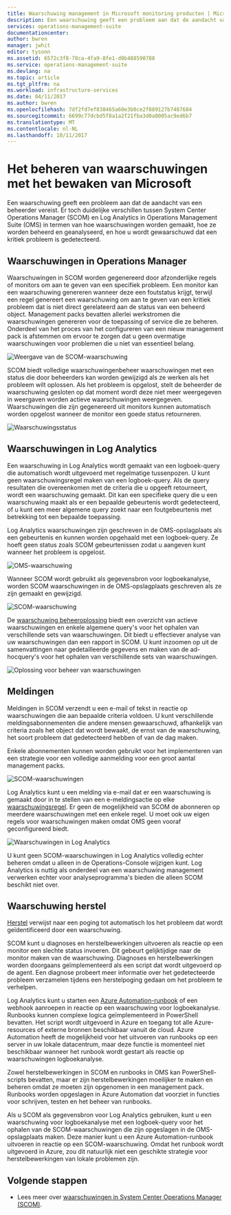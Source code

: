 ```yaml
---
title: Waarschuwing management in Microsoft monitoring producten | Microsoft Docs
description: Een waarschuwing geeft een probleem aan dat de aandacht van een beheerder vereist.  Dit artikel worden de verschillen in hoe waarschuwingen worden gemaakt en beheerd in System Center Operations Manager (SCOM) en Log Analytics beschreven en vindt u aanbevolen procedures in het gebruik van de twee producten voor een strategie voor een hybride beheer van waarschuwingen.
services: operations-management-suite
documentationcenter: 
author: bwren
manager: jwhit
editor: tysonn
ms.assetid: 6572c3f8-78ca-4fa9-8fe1-d0b488590788
ms.service: operations-management-suite
ms.devlang: na
ms.topic: article
ms.tgt_pltfrm: na
ms.workload: infrastructure-services
ms.date: 04/11/2017
ms.author: bwren
ms.openlocfilehash: 7df2fd7ef838465a60e3b0ce2f889127b7487684
ms.sourcegitcommit: 6699c77dcbd5f8a1a2f21fba3d0a0005ac9ed6b7
ms.translationtype: MT
ms.contentlocale: nl-NL
ms.lasthandoff: 10/11/2017
---
```

# <a name="managing-alerts-with-microsoft-monitoring"></a>Het beheren van waarschuwingen met het bewaken van Microsoft
Een waarschuwing geeft een probleem aan dat de aandacht van een beheerder vereist.  Er toch duidelijke verschillen tussen System Center Operations Manager (SCOM) en Log Analytics in Operations Management Suite (OMS) in termen van hoe waarschuwingen worden gemaakt, hoe ze worden beheerd en geanalyseerd, en hoe u wordt gewaarschuwd dat een kritiek probleem is gedetecteerd.

## <a name="alerts-in-operations-manager"></a>Waarschuwingen in Operations Manager
Waarschuwingen in SCOM worden gegenereerd door afzonderlijke regels of monitors om aan te geven van een specifiek probleem.  Een monitor kan een waarschuwing genereren wanneer deze een foutstatus krijgt, terwijl een regel genereert een waarschuwing om aan te geven van een kritiek probleem dat is niet direct gerelateerd aan de status van een beheerd object.  Management packs bevatten allerlei werkstromen die waarschuwingen genereren voor de toepassing of service die ze beheren.  Onderdeel van het proces van het configureren van een nieuw management pack is afstemmen om ervoor te zorgen dat u geen overmatige waarschuwingen voor problemen die u niet van essentieel belang.

![Weergave van de SCOM-waarschuwing](media/operations-management-suite-monitoring-alerts/scom-alert-view.png)

SCOM biedt volledige waarschuwingenbeheer waarschuwingen met een status die door beheerders kan worden gewijzigd als ze werken als het probleem wilt oplossen.  Als het probleem is opgelost, stelt de beheerder de waarschuwing gesloten op dat moment wordt deze niet meer weergegeven in weergaven worden actieve waarschuwingen weergegeven.  Waarschuwingen die zijn gegenereerd uit monitors kunnen automatisch worden opgelost wanneer de monitor een goede status retourneren.

![Waarschuwingsstatus](media/operations-management-suite-monitoring-alerts/scom-alert-status.png)

## <a name="alerts-in-log-analytics"></a>Waarschuwingen in Log Analytics
Een waarschuwing in Log Analytics wordt gemaakt van een logboek-query die automatisch wordt uitgevoerd met regelmatige tussenpozen.  U kunt geen waarschuwingsregel maken van een logboek-query.  Als de query resultaten die overeenkomen met de criteria die u opgeeft retourneert, wordt een waarschuwing gemaakt.  Dit kan een specifieke query die u een waarschuwing maakt als er een bepaalde gebeurtenis wordt gedetecteerd, of u kunt een meer algemene query zoekt naar een foutgebeurtenis met betrekking tot een bepaalde toepassing.

Log Analytics waarschuwingen zijn geschreven in de OMS-opslagplaats als een gebeurtenis en kunnen worden opgehaald met een logboek-query.  Ze hoeft geen status zoals SCOM gebeurtenissen zodat u aangeven kunt wanneer het probleem is opgelost.

![OMS-waarschuwing](media/operations-management-suite-monitoring-alerts/oms-alert.png)

Wanneer SCOM wordt gebruikt als gegevensbron voor logboekanalyse, worden SCOM waarschuwingen in de OMS-opslagplaats geschreven als ze zijn gemaakt en gewijzigd.  

![SCOM-waarschuwing](media/operations-management-suite-monitoring-alerts/scom-alert.png)

De [waarschuwing beheeroplossing](http://technet.microsoft.com/library/mt484092.aspx) biedt een overzicht van actieve waarschuwingen en enkele algemene query's voor het ophalen van verschillende sets van waarschuwingen.  Dit biedt u effectiever analyse van uw waarschuwingen dan een rapport in SCOM.  U kunt inzoomen op uit de samenvattingen naar gedetailleerde gegevens en maken van de ad-hocquery's voor het ophalen van verschillende sets van waarschuwingen.

![Oplossing voor beheer van waarschuwingen](media/operations-management-suite-monitoring-alerts/alert-management.png)

## <a name="notifications"></a>Meldingen
Meldingen in SCOM verzendt u een e-mail of tekst in reactie op waarschuwingen die aan bepaalde criteria voldoen.  U kunt verschillende meldingsabonnementen die andere mensen gewaarschuwd, afhankelijk van criteria zoals het object dat wordt bewaakt, de ernst van de waarschuwing, het soort probleem dat gedetecteerd hebben of van de dag maken.

Enkele abonnementen kunnen worden gebruikt voor het implementeren van een strategie voor een volledige aanmelding voor een groot aantal management packs.

![SCOM-waarschuwingen](media/operations-management-suite-monitoring-alerts/alerts-overview-scom.png)

Log Analytics kunt u een melding via e-mail dat er een waarschuwing is gemaakt door in te stellen van een e-meldingsactie op elke [waarschuwingsregel](http://technet.microsoft.com/library/mt614775.aspx).  Er geen de mogelijkheid van SCOM de abonneren op meerdere waarschuwingen met een enkele regel.  U moet ook uw eigen regels voor waarschuwingen maken omdat OMS geen vooraf geconfigureerd biedt.

![Waarschuwingen in Log Analytics](media/operations-management-suite-monitoring-alerts/alerts-overview-oms.png)

U kunt geen SCOM-waarschuwingen in Log Analytics volledig echter beheren omdat u alleen in de Operations-Console wijzigen kunt.  Log Analytics is nuttig als onderdeel van een waarschuwing management verwerken echter voor analyseprogramma's bieden die alleen SCOM beschikt niet over.

## <a name="alert-remediation"></a>Waarschuwing herstel
[Herstel](http://technet.microsoft.com/library/mt614775.aspx) verwijst naar een poging tot automatisch los het probleem dat wordt geïdentificeerd door een waarschuwing.

SCOM kunt u diagnoses en herstelbewerkingen uitvoeren als reactie op een monitor een slechte status invoeren.  Dit gebeurt gelijktijdige naar de monitor maken van de waarschuwing.  Diagnoses en herstelbewerkingen worden doorgaans geïmplementeerd als een script dat wordt uitgevoerd op de agent.  Een diagnose probeert meer informatie over het gedetecteerde probleem verzamelen tijdens een herstelpoging gedaan om het probleem te verhelpen.

Log Analytics kunt u starten een [Azure Automation-runbook](https://azure.microsoft.com/documentation/services/automation/) of een webhook aanroepen in reactie op een waarschuwing voor logboekanalyse.  Runbooks kunnen complexe logica geïmplementeerd in PowerShell bevatten.  Het script wordt uitgevoerd in Azure en toegang tot alle Azure-resources of externe bronnen beschikbaar vanuit de cloud.  Azure Automation heeft de mogelijkheid voor het uitvoeren van runbooks op een server in uw lokale datacentrum, maar deze functie is momenteel niet beschikbaar wanneer het runbook wordt gestart als reactie op waarschuwingen logboekanalyse.

Zowel herstelbewerkingen in SCOM en runbooks in OMS kan PowerShell-scripts bevatten, maar er zijn herstelbewerkingen moeilijker te maken en beheren omdat ze moeten zijn opgenomen in een management pack.  Runbooks worden opgeslagen in Azure Automation dat voorziet in functies voor schrijven, testen en het beheer van runbooks.

Als u SCOM als gegevensbron voor Log Analytics gebruiken, kunt u een waarschuwing voor logboekanalyse met een logboek-query voor het ophalen van de SCOM-waarschuwingen die zijn opgeslagen in de OMS-opslagplaats maken.  Deze manier kunt u een Azure Automation-runbook uitvoeren in reactie op een SCOM-waarschuwing.  Omdat het runbook wordt uitgevoerd in Azure, zou dit natuurlijk niet een geschikte strategie voor herstelbewerkingen van lokale problemen zijn.

## <a name="next-steps"></a>Volgende stappen
* Lees meer over [waarschuwingen in System Center Operations Manager (SCOM)](https://technet.microsoft.com/library/hh212913.aspx).

